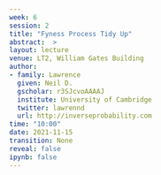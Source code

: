 ```yaml
---
week: 6
session: 2
title: "Fyness Process Tidy Up"
abstract:  >
layout: lecture
venue: LT2, William Gates Building
author:
- family: Lawrence
  given: Neil D.
  gscholar: r3SJcvoAAAAJ
  institute: University of Cambridge
  twitter: lawrennd
  url: http://inverseprobability.com
time: "10:00"
date: 2021-11-15
transition: None
reveal: false
ipynb: false
---
```


